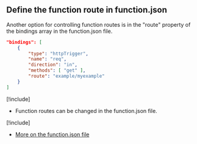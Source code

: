 ## Define the function route in function.json

Another option for controlling function routes is in the "route" property of the bindings array in the function.json file.

```json
"bindings": [
    {
        "type": "httpTrigger",
        "name": "req",
        "direction": "in",
        "methods": [ "get" ],
        "route": "example/myexample"
    }
]
```

[!include[](../includes/takeaways-heading.md)]

- Function routes can be changed in the function.json file.

[!include[](../includes/read-more-heading.md)]

- [More on the function.json file](https://github.com/Azure/azure-webjobs-sdk-script/wiki/function.json)